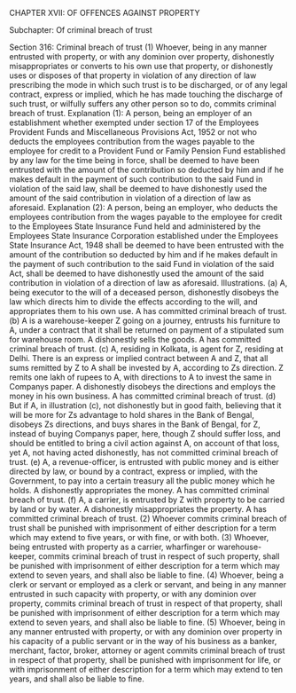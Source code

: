 CHAPTER XVII: OF OFFENCES AGAINST PROPERTY

Subchapter: Of criminal breach of trust

Section 316: Criminal breach of trust
(1) Whoever, being in any manner entrusted with property, or with any dominion over property, dishonestly misappropriates or converts to his own use that property, or dishonestly uses or disposes of that property in violation of any direction of law prescribing the mode in which such trust is to be discharged, or of any legal contract, express or implied, which he has made touching the discharge of such trust, or wilfully suffers any other person so to do, commits criminal breach of trust.
Explanation (1): A person, being an employer of an establishment whether exempted under section 17 of the Employees Provident Funds and Miscellaneous Provisions Act, 1952 or not who deducts the employees contribution from the wages payable to the employee for credit to a Provident Fund or Family Pension Fund established by any law for the time being in force, shall be deemed to have been entrusted with the amount of the contribution so deducted by him and if he makes default in the payment of such contribution to the said Fund in violation of the said law, shall be deemed to have dishonestly used the amount of the said contribution in violation of a direction of law as aforesaid.
Explanation (2): A person, being an employer, who deducts the employees contribution from the wages payable to the employee for credit to the Employees State Insurance Fund held and administered by the Employees State Insurance Corporation established under the Employees State Insurance Act, 1948 shall be deemed to have been entrusted with the amount of the contribution so deducted by him and if he makes default in the payment of such contribution to the said Fund in violation of the said Act, shall be deemed to have dishonestly used the amount of the said contribution in violation of a direction of law as aforesaid.
Illustrations.
(a) A, being executor to the will of a deceased person, dishonestly disobeys the law which directs him to divide the effects according to the will, and appropriates them to his own use. A has committed criminal breach of trust.
(b) A is a warehouse-keeper Z going on a journey, entrusts his furniture to A, under a contract that it shall be returned on payment of a stipulated sum for warehouse room. A dishonestly sells the goods. A has committed criminal breach of trust. (c) A, residing in Kolkata, is agent for Z, residing at Delhi. There is an express or implied contract between A and Z, that all sums remitted by Z to A shall be invested by A, according to Zs direction. Z remits one lakh of rupees to A, with directions to A to invest the same in Companys paper. A dishonestly disobeys the directions and employs the money in his own business. A has committed criminal breach of trust. (d) But if A, in illustration (c), not dishonestly but in good faith, believing that it will be more for Zs advantage to hold shares in the Bank of Bengal, disobeys Zs directions, and buys shares in the Bank of Bengal, for Z, instead of buying Companys paper, here, though Z should suffer loss, and should be entitled to bring a civil action against A, on account of that loss, yet A, not having acted dishonestly, has not committed criminal breach of trust. (e) A, a revenue-officer, is entrusted with public money and is either directed by law, or bound by a contract, express or implied, with the Government, to pay into a certain treasury all the public money which he holds. A dishonestly appropriates the money. A has committed criminal breach of trust. (f) A, a carrier, is entrusted by Z with property to be carried by land or by water. A dishonestly misappropriates the property. A has committed criminal breach of trust. (2) Whoever commits criminal breach of trust shall be punished with imprisonment of either description for a term which may extend to five years, or with fine, or with both. (3) Whoever, being entrusted with property as a carrier, wharfinger or warehouse-keeper, commits criminal breach of trust in respect of such property, shall be punished with imprisonment of either description for a term which may extend to seven years, and shall also be liable to fine. (4) Whoever, being a clerk or servant or employed as a clerk or servant, and being in any manner entrusted in such capacity with property, or with any dominion over property, commits criminal breach of trust in respect of that property, shall be punished with imprisonment of either description for a term which may extend to seven years, and shall also be liable to fine. (5) Whoever, being in any manner entrusted with property, or with any dominion over property in his capacity of a public servant or in the way of his business as a banker, merchant, factor, broker, attorney or agent commits criminal breach of trust in respect of that property, shall be punished with imprisonment for life, or with imprisonment of either description for a term which may extend to ten years, and shall also be liable to fine.


